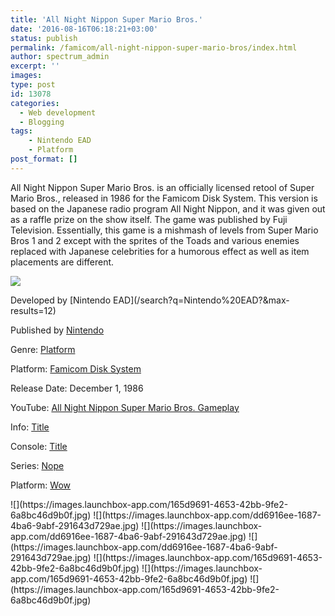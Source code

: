```yaml
---
title: 'All Night Nippon Super Mario Bros.'
date: '2016-08-16T06:18:21+03:00'
status: publish
permalink: /famicom/all-night-nippon-super-mario-bros/index.html
author: spectrum_admin
excerpt: ''
images: 
type: post
id: 13078
categories:
  - Web development
  - Blogging
tags:
    - Nintendo EAD
    - Platform
post_format: []
---
```

All Night Nippon Super Mario Bros. is an officially licensed retool of Super Mario Bros., released in 1986 for the Famicom Disk System. This version is based on the Japanese radio program All Night Nippon, and it was given out as a raffle prize on the show itself. The game was published by Fuji Television. Essentially, this game is a mishmash of levels from Super Mario Bros 1 and 2 except with the sprites of the Toads and various enemies replaced with Japanese celebrities for a humorous effect as well as item placements are different.

![](https://images.launchbox-app.com/dd6916ee-1687-4ba6-9abf-291643d729ae.jpg)

<div class="game-info">
Developed by [Nintendo EAD](/search?q=Nintendo%20EAD?&max-results=12)  
  
Published by [Nintendo](/search?q=Nintendo?&max-results=12)  
  
Genre: [Platform](/search?q=Platform?&max-results=12)  
  
Platform: [Famicom Disk System](/search/label/%40famicom?&amp;max-results=12)  
  
Release Date: December 1, 1986
  
YouTube: [All Night Nippon Super Mario Bros. Gameplay](https://www.youtube.com/watch?v=ROCNQViaWXU)
  
Info: <a href="/famicom/big-challenge-gun-fighter/">Title</a>
  
Console: <a href="/famicom/">Title</a>
  
Series: <a href="https://yuushaexa.github.io/categories/blogging/">Nope</a>
  
Platform: <a href="/categories/blogging/">Wow</a>
  
</div><div class="game-media">
![](https://images.launchbox-app.com/165d9691-4653-42bb-9fe2-6a8bc46d9b0f.jpg) 
![](https://images.launchbox-app.com/dd6916ee-1687-4ba6-9abf-291643d729ae.jpg)
![](https://images.launchbox-app.com/dd6916ee-1687-4ba6-9abf-291643d729ae.jpg)
![](https://images.launchbox-app.com/dd6916ee-1687-4ba6-9abf-291643d729ae.jpg)
![](https://images.launchbox-app.com/165d9691-4653-42bb-9fe2-6a8bc46d9b0f.jpg)
![](https://images.launchbox-app.com/165d9691-4653-42bb-9fe2-6a8bc46d9b0f.jpg)
![](https://images.launchbox-app.com/165d9691-4653-42bb-9fe2-6a8bc46d9b0f.jpg)
</div>
